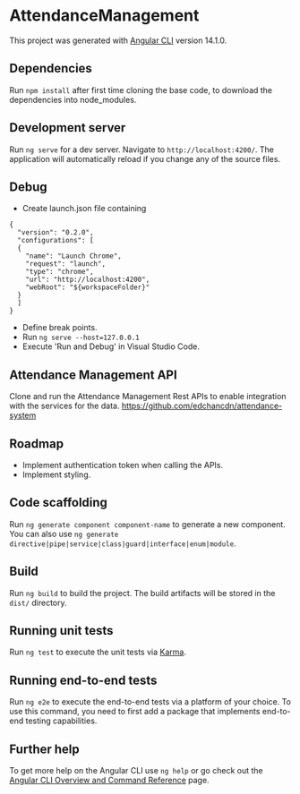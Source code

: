 # AttendanceManagement

This project was generated with [Angular CLI](https://github.com/angular/angular-cli) version 14.1.0.

## Dependencies
Run `npm install` after first time cloning the base code, to download the dependencies into node_modules.

## Development server

Run `ng serve` for a dev server. Navigate to `http://localhost:4200/`. The application will automatically reload if you change any of the source files.

## Debug
- Create launch.json file containing
```
{
  "version": "0.2.0",
  "configurations": [
  {
    "name": "Launch Chrome",
    "request": "launch",
    "type": "chrome",
    "url": "http://localhost:4200",
    "webRoot": "${workspaceFolder}"
  }
  ]
}
```
- Define break points.
- Run `ng serve --host=127.0.0.1`
- Execute 'Run and Debug' in Visual Studio Code.

## Attendance Management API
Clone and run the Attendance Management Rest APIs to enable integration with the services for the data.
https://github.com/edchancdn/attendance-system

## Roadmap
- Implement authentication token when calling the APIs.
- Implement styling.

## Code scaffolding

Run `ng generate component component-name` to generate a new component. You can also use `ng generate directive|pipe|service|class|guard|interface|enum|module`.

## Build

Run `ng build` to build the project. The build artifacts will be stored in the `dist/` directory.

## Running unit tests

Run `ng test` to execute the unit tests via [Karma](https://karma-runner.github.io).

## Running end-to-end tests

Run `ng e2e` to execute the end-to-end tests via a platform of your choice. To use this command, you need to first add a package that implements end-to-end testing capabilities.

## Further help

To get more help on the Angular CLI use `ng help` or go check out the [Angular CLI Overview and Command Reference](https://angular.io/cli) page.
